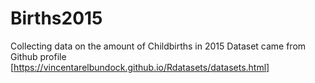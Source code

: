 # Births2015
Collecting data on the amount of Childbirths in 2015
Dataset came from Github profile [https://vincentarelbundock.github.io/Rdatasets/datasets.html]
